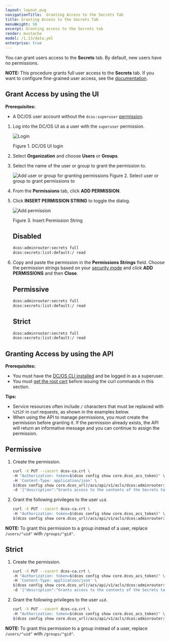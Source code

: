 ```yaml
---
layout: layout.pug
navigationTitle:  Granting Access to the Secrets Tab
title: Granting Access to the Secrets Tab
menuWeight: 50
excerpt: Granting access to the Secrets tab
render: mustache
model: /1.13/data.yml
enterprise: true
---
```


<!-- The source repository for this topic is https://github.com/dcos/dcos-docs-site -->

You can grant users access to the **Secrets** tab. By default, new users have no permissions.

<p class="message--note"><strong>NOTE: </strong>This procedure grants full user access to the <strong>Secrets</strong> tab. If you want to configure fine-grained user access, see the <a href="/1.13/security/ent/secrets/use-secrets/">documentation</a>.</p>

## <a name="network-access-via-ui"></a>Grant Access by using the UI

**Prerequisites:**

- A DC/OS user account without the `dcos:superuser` [permission](/mesosphere/dcos/1.13/security/ent/users-groups/).

1. Log into the DC/OS UI as a user with the `superuser` permission.

   ![Login](/mesosphere/dcos/1.13/img/LOGIN-EE-Modal_View-1_12.png)

   Figure 1. DC/OS UI login

1.  Select **Organization** and choose **Users** or **Groups**.

1.  Select the name of the user or group to grant the permission to.

    ![Add user or group for granting permissions](/mesosphere/dcos/1.13/img/GUI-Organization-Users-List_VIew-1_12.png)
    Figure 2. Select user or group to grant permissions to

1.  From the **Permissions** tab, click **ADD PERMISSION**.

1.  Click **INSERT PERMISSION STRING** to toggle the dialog.

    ![Add permission](/mesosphere/dcos/1.13/img/services-tab-user3.png)

    Figure 3. Insert Permission String

    ## Disabled

    ```bash
    dcos:adminrouter:secrets full
    dcos:secrets:list:default:/ read
    ```

1.  Copy and paste the permission in the **Permissions Strings** field. Choose the permission strings based on your [security mode](/mesosphere/dcos/1.13/security/ent/#security-modes) and click **ADD PERMISSIONS** and then **Close**.

    ## Permissive

    ```bash
    dcos:adminrouter:secrets full
    dcos:secrets:list:default:/ read
    ```

    ## Strict

    ```bash
    dcos:adminrouter:secrets full
    dcos:secrets:list:default:/ read
    ```


## <a name="network-access-via-api"></a>Granting Access by using the API

**Prerequisites:**

- You must have the [DC/OS CLI installed](/mesosphere/dcos/1.13/cli/install/) and be logged in as a superuser.
- You must [get the root cert](/mesosphere/dcos/1.13/security/ent/tls-ssl/get-cert/) before issuing the curl commands in this section.

**Tips:**

- Service resources often include `/` characters that must be replaced with `%252F` in curl requests, as shown in the examples below.
- When using the API to manage permissions, you must create the permission before granting it. If the permission already exists, the API will return an informative message and you can continue to assign the permission.

## Permissive

1.  Create the permission.

    ```bash
    curl -X PUT --cacert dcos-ca.crt \
    -H "Authorization: token=$(dcos config show core.dcos_acs_token)" \
    -H 'Content-Type: application/json' \
    $(dcos config show core.dcos_url)/acs/api/v1/acls/dcos:adminrouter:secrets  \
    -d '{"description":"Grants access to the contents of the Secrets tab"}'
    ```

1.  Grant the following privileges to the user `uid`.

    ```bash
    curl -X PUT --cacert dcos-ca.crt \
    -H "Authorization: token=$(dcos config show core.dcos_acs_token)" \
    $(dcos config show core.dcos_url)/acs/api/v1/acls/dcos:adminrouter:secrets/users/<uid>/full
    ```

<p class="message--note"><strong>NOTE: </strong>To grant this permission to a group instead of a user, replace <code>/users/"uid"</code> with <code>/groups/"gid"</code>.</p>

## Strict

1.  Create the permission.

    ```bash
    curl -X PUT --cacert dcos-ca.crt \
    -H "Authorization: token=$(dcos config show core.dcos_acs_token)" \
    -H 'Content-Type: application/json' \
    $(dcos config show core.dcos_url)/acs/api/v1/acls/dcos:adminrouter:secrets  \
    -d '{"description":"Grants access to the contents of the Secrets tab"}'
    ```

1.  Grant the following privileges to the user `uid`.

    ```bash
    curl -X PUT --cacert dcos-ca.crt \
    -H "Authorization: token=$(dcos config show core.dcos_acs_token)" \
    $(dcos config show core.dcos_url)/acs/api/v1/acls/dcos:adminrouter:secrets/users/<uid>/full
    ```

<p class="message--note"><strong>NOTE: </strong>To grant this permission to a group instead of a user, replace <code>/users/"uid"</code> with <code>/groups/"gid"</code>.</p>
